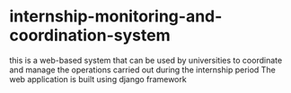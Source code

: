 # internship-monitoring-and-coordination-system
this is a web-based system that can be used by universities to coordinate and manage the operations carried out during the internship period
The web application is built using django framework
